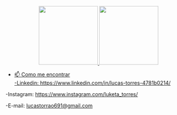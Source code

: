 <div align="center" display="flex" flex-cool>
  <a href="https://github.com/LucasMSilva2">
  <img height="160em" src="https://github-readme-stats.vercel.app/api?username=LucasMSilva2&show_icons=true&theme=dark&include_all_commits=true&count_private=true"/>
  <img height="160em" src="https://github-readme-stats.vercel.app/api/top-langs/?username=LucasMSilva2&layout=compact&langs_count=7&theme=dark"/>
</div>

- 📫 Como me encontrar <br/>
-Linkedin: https://www.linkedin.com/in/lucas-torres-4781b0214/
   
-Instagram: https://www.instagram.com/luketa_torres/
  
-E-mail: lucastorrao691@gmail.com

